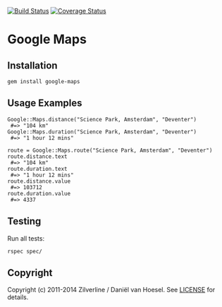 [![Build Status](https://travis-ci.org/zilverline/google-maps.svg?branch=master)](https://travis-ci.org/zilverline/google-maps) [![Coverage Status](https://coveralls.io/repos/zilverline/google-maps/badge.svg?branch=master)](https://coveralls.io/r/zilverline/google-maps?branch=master)

Google Maps
====================

Installation
------------
	gem install google-maps

Usage Examples
--------------
	Google::Maps.distance("Science Park, Amsterdam", "Deventer")
	 #=> "104 km"
	Google::Maps.duration("Science Park, Amsterdam", "Deventer")
	 #=> "1 hour 12 mins"
  
	route = Google::Maps.route("Science Park, Amsterdam", "Deventer")
	route.distance.text
	 #=> "104 km"
	route.duration.text
	 #=> "1 hour 12 mins"
	route.distance.value
	 #=> 103712
	route.duration.value
	 #=> 4337

Testing
-------
Run all tests:

	rspec spec/

Copyright
---------
Copyright (c) 2011-2014 Zilverline / Daniël van Hoesel.
See [LICENSE](https://github.com/zilverline/google-maps/blob/master/LICENSE.mkd) for details.
